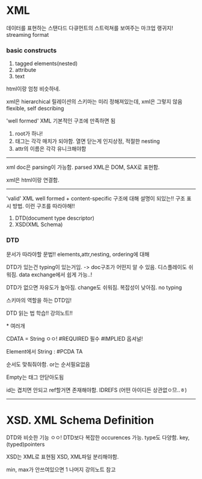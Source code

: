 # XML

데이터를 표현하는 스탠다드
다큐먼트의 스트럭쳐를 보여주는 마크업 랭귀지!
streaming format

### basic constructs

1. tagged elements(nested)
2. attribute
3. text

html이랑 엄청 비슷하네.

xml은 hierarchical
릴레이션의 스키마는 미리 정해져있는데, xml은 그렇지 않음 flexible, self describing

'well formed' XML
기본적인 구조에 만족하면 됨

1. root가 하나!
2. 태그는 각각 매치가 되야함. 열면 닫는게 인지상정, 적절한 nesting
3. attr의 이름은 각각 유니크해야함

---

xml doc은 parsing이 가능함. parsed XML은 DOM, SAX로 표현함.

xml은 html이랑 연결함.

---

'valid' XML
well formed + content-specific
구조에 대해 설명이 되있는!!
구조 표시 방법. 이런 구조를 따라야해!!

1. DTD(document type descriptor)
2. XSD(XML Schema)

### DTD

문서가 따라야할 문법!! elements,attr,nesting, ordering에 대해

DTD가 있는건 typing이 있는거임. -> doc구조가 어떤지 알 수 있음. 디스플레이도 쉬워짐.
data exchange에서 쉽게 가능..!

DTD가 없으면 자유도가 높아짐. change도 쉬워짐. 복잡성이 낮아짐. no typing

스키마의 역할을 하는 DTD임!

DTD 읽는 법 학습!! 강의노트!!

<!ELEMENT Bookstore (Book | Magazine)*>

\* 여러개

<!ATTLIST Book ISBN CDATA #REQUIRED>

CDATA = String ㅇㅇ!
#REQUIRED 필수
#IMPLIED 옵셔널!

Element에서 String : #PCDA TA

<!ELEMENT Title (#PCDATA)>

순서도 맞춰줘야함. or는 순서필요없음

Empty는 태그 안닫아도됨

id는 겹치면 안되고 ref할거면 존재해야함. IDREFS (어떤 아이디든 상관없ㅇ므..ㅎ)

---

# XSD. XML Schema Definition

DTD와 비슷한 기능 ㅇㅇ!
DTD보다 복잡한 occurences 가능.
type도 다양함. key, (typed)pointers

XSD는 XML로 표현됨
XSD, XML파일 분리해야함.

min, max가 안쓰여있으면 1
나머지 강의노트 참고
